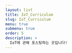 ```yaml
---
layout: list
title: IoT_Curriculum
slug: IoT_Curriculum
menu: true
submenu: true
order: 5
description: >
  IoT에 관해 포스팅하는 곳입니다!
---
```

